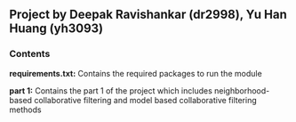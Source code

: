## Project by Deepak Ravishankar (dr2998), Yu Han Huang (yh3093)

### Contents

**requirements.txt:** Contains the required packages to run the module

**part 1:** Contains the part 1 of the project which includes neighborhood-based collaborative filtering and model based collaborative filtering methods
